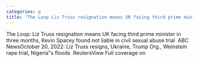 ```yaml
---
categories: g
title: "The Loop Liz Truss resignation means UK facing third prime minister in three months Kevin Spacey found not liable in civil sexual abuse trial  ABC News"
---
```

The Loop: Liz Truss resignation means UK facing third prime minister in three months, Kevin Spacey found not liable in civil sexual abuse trial&nbsp;&nbsp;ABC NewsOctober 20, 2022: Liz Truss resigns, Ukraine, Trump Org., Weinstein rape trial, Nigeria"s floods&nbsp;&nbsp;ReutersView Full coverage on 